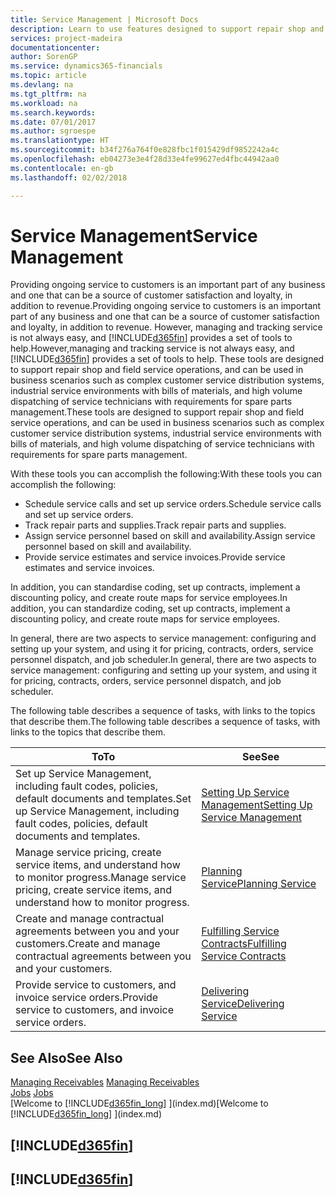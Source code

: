 ```yaml
---
title: Service Management | Microsoft Docs
description: Learn to use features designed to support repair shop and field service operations.
services: project-madeira
documentationcenter: 
author: SorenGP
ms.service: dynamics365-financials
ms.topic: article
ms.devlang: na
ms.tgt_pltfrm: na
ms.workload: na
ms.search.keywords: 
ms.date: 07/01/2017
ms.author: sgroespe
ms.translationtype: HT
ms.sourcegitcommit: b34f276a764f0e828fbc1f015429df9852242a4c
ms.openlocfilehash: eb04273e3e4f28d33e4fe99627ed4fbc44942aa0
ms.contentlocale: en-gb
ms.lasthandoff: 02/02/2018

---
```

# <a name="service-management"></a><span data-ttu-id="6c63c-103">Service Management</span><span class="sxs-lookup"><span data-stu-id="6c63c-103">Service Management</span></span>
<span data-ttu-id="6c63c-104">Providing ongoing service to customers is an important part of any business and one that can be a source of customer satisfaction and loyalty, in addition to revenue.</span><span class="sxs-lookup"><span data-stu-id="6c63c-104">Providing ongoing service to customers is an important part of any business and one that can be a source of customer satisfaction and loyalty, in addition to revenue.</span></span> <span data-ttu-id="6c63c-105">However, managing and tracking service is not always easy, and [!INCLUDE[d365fin](includes/d365fin_md.md)] provides a set of tools to help.</span><span class="sxs-lookup"><span data-stu-id="6c63c-105">However,managing and tracking service is not always easy, and [!INCLUDE[d365fin](includes/d365fin_md.md)] provides a set of tools to help.</span></span> <span data-ttu-id="6c63c-106">These tools are designed to support repair shop and field service operations, and can be used in business scenarios such as complex customer service distribution systems, industrial service environments with bills of materials, and high volume dispatching of service technicians with requirements for spare parts management.</span><span class="sxs-lookup"><span data-stu-id="6c63c-106">These tools are designed to support repair shop and field service operations, and can be used in business scenarios such as complex customer service distribution systems, industrial service environments with bills of materials, and high volume dispatching of service technicians with requirements for spare parts management.</span></span>  

 <span data-ttu-id="6c63c-107">With these tools you can accomplish the following:</span><span class="sxs-lookup"><span data-stu-id="6c63c-107">With these tools you can accomplish the following:</span></span>  

* <span data-ttu-id="6c63c-108">Schedule service calls and set up service orders.</span><span class="sxs-lookup"><span data-stu-id="6c63c-108">Schedule service calls and set up service orders.</span></span>  
* <span data-ttu-id="6c63c-109">Track repair parts and supplies.</span><span class="sxs-lookup"><span data-stu-id="6c63c-109">Track repair parts and supplies.</span></span>  
* <span data-ttu-id="6c63c-110">Assign service personnel based on skill and availability.</span><span class="sxs-lookup"><span data-stu-id="6c63c-110">Assign service personnel based on skill and availability.</span></span>  
* <span data-ttu-id="6c63c-111">Provide service estimates and service invoices.</span><span class="sxs-lookup"><span data-stu-id="6c63c-111">Provide service estimates and service invoices.</span></span>  

<span data-ttu-id="6c63c-112">In addition, you can standardise coding, set up contracts, implement a discounting policy, and create route maps for service employees.</span><span class="sxs-lookup"><span data-stu-id="6c63c-112">In addition, you can standardize coding, set up contracts, implement a discounting policy, and create route maps for service employees.</span></span>  

<span data-ttu-id="6c63c-113">In general, there are two aspects to service management: configuring and setting up your system, and using it for pricing, contracts, orders, service personnel dispatch, and job scheduler.</span><span class="sxs-lookup"><span data-stu-id="6c63c-113">In general, there are two aspects to service management: configuring and setting up your system, and using it for pricing, contracts, orders, service personnel dispatch, and job scheduler.</span></span>  

<span data-ttu-id="6c63c-114">The following table describes a sequence of tasks, with links to the topics that describe them.</span><span class="sxs-lookup"><span data-stu-id="6c63c-114">The following table describes a sequence of tasks, with links to the topics that describe them.</span></span>   

|<span data-ttu-id="6c63c-115">**To**</span><span class="sxs-lookup"><span data-stu-id="6c63c-115">**To**</span></span>|<span data-ttu-id="6c63c-116">**See**</span><span class="sxs-lookup"><span data-stu-id="6c63c-116">**See**</span></span>|  
|------------|-------------|  
|<span data-ttu-id="6c63c-117">Set up Service Management, including fault codes, policies, default documents and templates.</span><span class="sxs-lookup"><span data-stu-id="6c63c-117">Set up Service Management, including fault codes, policies, default documents and templates.</span></span>|[<span data-ttu-id="6c63c-118">Setting Up Service Management</span><span class="sxs-lookup"><span data-stu-id="6c63c-118">Setting Up Service Management</span></span>](service-setup-service.md)|  
|<span data-ttu-id="6c63c-119">Manage service pricing, create service items, and understand how to monitor progress.</span><span class="sxs-lookup"><span data-stu-id="6c63c-119">Manage service pricing, create service items, and understand how to monitor progress.</span></span>|[<span data-ttu-id="6c63c-120">Planning Service</span><span class="sxs-lookup"><span data-stu-id="6c63c-120">Planning Service</span></span>](service-plan-service.md)|  
|<span data-ttu-id="6c63c-121">Create and manage contractual agreements between you and your customers.</span><span class="sxs-lookup"><span data-stu-id="6c63c-121">Create and manage contractual agreements between you and your customers.</span></span>|[<span data-ttu-id="6c63c-122">Fulfilling Service Contracts</span><span class="sxs-lookup"><span data-stu-id="6c63c-122">Fulfilling Service Contracts</span></span>](service-fulfill-service-contracts.md)|  
|<span data-ttu-id="6c63c-123">Provide service to customers, and invoice service orders.</span><span class="sxs-lookup"><span data-stu-id="6c63c-123">Provide service to customers, and invoice service orders.</span></span>|[<span data-ttu-id="6c63c-124">Delivering Service</span><span class="sxs-lookup"><span data-stu-id="6c63c-124">Delivering Service</span></span>](service-deliver-service.md)|  

## <a name="see-also"></a><span data-ttu-id="6c63c-125">See Also</span><span class="sxs-lookup"><span data-stu-id="6c63c-125">See Also</span></span>  
<span data-ttu-id="6c63c-126">[Managing Receivables](receivables-manage-receivables.md) </span><span class="sxs-lookup"><span data-stu-id="6c63c-126">[Managing Receivables](receivables-manage-receivables.md) </span></span>  
<span data-ttu-id="6c63c-127">[Jobs](projects-how-create-jobs.md) </span><span class="sxs-lookup"><span data-stu-id="6c63c-127">[Jobs](projects-how-create-jobs.md) </span></span>  
<span data-ttu-id="6c63c-128">[Welcome to [!INCLUDE[d365fin_long](includes/d365fin_long_md.md)] ](index.md)</span><span class="sxs-lookup"><span data-stu-id="6c63c-128">[Welcome to [!INCLUDE[d365fin_long](includes/d365fin_long_md.md)] ](index.md)</span></span>

## [!INCLUDE[d365fin](includes/free_trial_md.md)]  
## [!INCLUDE[d365fin](includes/training_link_md.md)]


